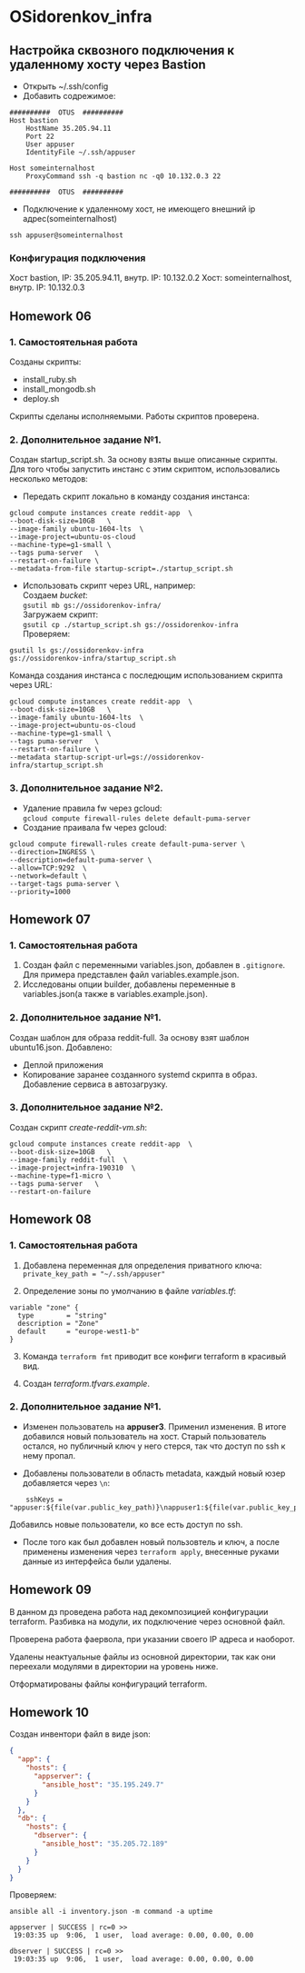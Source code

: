 # OSidorenkov_infra

## Настройка сквозного подключения к удаленному хосту через Bastion

* Открыть ~/.ssh/config
* Добавить содрежимое:
```
##########  OTUS  ##########
Host bastion
	HostName 35.205.94.11
	Port 22
	User appuser
	IdentityFile ~/.ssh/appuser

Host someinternalhost
	ProxyCommand ssh -q bastion nc -q0 10.132.0.3 22

##########  OTUS  ##########
```
* Подключение к удаленному хост, не имеющего внешний ip адрес(someinternalhost)
```
ssh appuser@someinternalhost
```

### Конфигурация подключения
Хост bastion, IP: 35.205.94.11, внутр. IP: 10.132.0.2
Хост: someinternalhost, внутр. IP: 10.132.0.3 


Homework 06
------
### 1. Самостоятельная работа
Созданы скрипты: 
  * install_ruby.sh 
  * install_mongodb.sh
  * deploy.sh

Скрипты сделаны исполняемыми. Работы скриптов проверена.

### 2. Дополнительное задание №1. 
Создан startup_script.sh. За основу взяты выше описанные скрипты.  
Для того чтобы запустить инстанс с этим скриптом, использовались несколько методов:  
  * Передать скрипт локально в команду создания инстанса:
  ```
  gcloud compute instances create reddit-app  \
  --boot-disk-size=10GB   \
  --image-family ubuntu-1604-lts  \ 
  --image-project=ubuntu-os-cloud   
  --machine-type=g1-small \   
  --tags puma-server   \
  --restart-on-failure \
  --metadata-from-file startup-script=./startup_script.sh
  ```
  * Использовать скрипт через URL, например:  
  Создаем _bucket_:  
  `gsutil mb gs://ossidorenkov-infra/`  
  Загружаем скрипт:  
  `gsutil cp ./startup_script.sh gs://ossidorenkov-infra`  
  Проверяем:
  ```
  gsutil ls gs://ossidorenkov-infra
  gs://ossidorenkov-infra/startup_script.sh
  ```
  Команда создания инстанса с последющим использованием скрипта через URL:
  ```
  gcloud compute instances create reddit-app  \
  --boot-disk-size=10GB   \
  --image-family ubuntu-1604-lts  \ 
  --image-project=ubuntu-os-cloud   
  --machine-type=g1-small \   
  --tags puma-server   \
  --restart-on-failure \
  --metadata startup-script-url=gs://ossidorenkov-infra/startup_script.sh
  ```

### 3. Дополнительное задание №2. 
* Удаление правила fw через gcloud:  
`gcloud compute firewall-rules delete default-puma-server`
* Создание праивала fw через gcloud:
```
gcloud compute firewall-rules create default-puma-server \
--direction=INGRESS \
--description=default-puma-server \
--allow=TCP:9292  \
--network=default \
--target-tags puma-server \
--priority=1000

```


Homework 07
------
### 1. Самостоятельная работа
1. Создан файл с переменными variables.json, добавлен в `.gitignore`. Для примера представлен файл variables.example.json.  
2. Исследованы опции builder, добавлены переменные в variables.json(а также в variables.example.json).  

### 2. Дополнительное задание №1. 
Создан шаблон для образа reddit-full. За основу взят шаблон ubuntu16.json. Добавлено:  
  * Деплой приложения
  * Копирование заранее созданного systemd скрипта в образ. Добавление сервиса в автозагрузку.

### 3. Дополнительное задание №2. 
Создан скрипт _create-reddit-vm.sh_:
```
gcloud compute instances create reddit-app  \
--boot-disk-size=10GB   \
--image-family reddit-full  \
--image-project=infra-190310  \
--machine-type=f1-micro \
--tags puma-server   \
--restart-on-failure
```

Homework 08
------
### 1. Самостоятельная работа
1. Добавлена переменная для определения приватного ключа:  
`private_key_path = "~/.ssh/appuser"`

2. Определение зоны по умолчанию в файле _variables.tf_:
```
variable "zone" {
  type        = "string"
  description = "Zone"
  default     = "europe-west1-b"
}
```

3. Команда `terraform fmt` приводит все конфиги terraform в красивый вид.

4. Создан _terraform.tfvars.example_.

### 2. Дополнительное задание №1. 
* Изменен пользователь на **appuser3**. Применил изменения. В итоге добавился новый пользователь на хост. Старый пользователь остался, но публичный ключ у него стерся, так что доступ по ssh к нему пропал.

* Добавлены пользователи в область metadata, каждый новый юзер добавляется через `\n`:
```
    sshKeys = "appuser:${file(var.public_key_path)}\nappuser1:${file(var.public_key_path)}\nappuser2:${file(var.public_key_path)}\nappuser3:${file(var.public_key_path)}"

```
Добавилсь новые пользователи, ко все есть доступ по ssh.

* После того как был добавлен новый пользовтель и ключ, а после применены изменения через `terraform apply`, внесенные руками данные из интерфейса были удалены.


Homework 09
------
В данном дз проведена работа над декомпозицией конфигурации terraform. Разбивка на модули, их подключение через основной файл.

Проверена работа фаервола, при указании своего IP адреса и наоборот.

Удалены неактуальные файлы из основной директории, так как они переехали модулями в директории на уровень ниже.

Отформатированы файлы конфигураций terraform.


Homework 10
------
Создан инвентори файл в виде json:
```json
{
  "app": {
    "hosts": {
      "appserver": {
        "ansible_host": "35.195.249.7"
      }
    } 
  },
  "db": {
    "hosts": {
      "dbserver": {
        "ansible_host": "35.205.72.189"
      }
    }
  }
}
```

Проверяем: 

`ansible all -i inventory.json -m command -a uptime`
```
appserver | SUCCESS | rc=0 >>
 19:03:35 up  9:06,  1 user,  load average: 0.00, 0.00, 0.00

dbserver | SUCCESS | rc=0 >>
 19:03:35 up  9:06,  1 user,  load average: 0.00, 0.00, 0.00
 ```